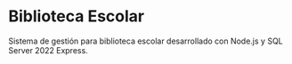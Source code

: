 # Biblioteca Escolar

Sistema de gestión para biblioteca escolar desarrollado con Node.js y SQL Server 2022 Express.
